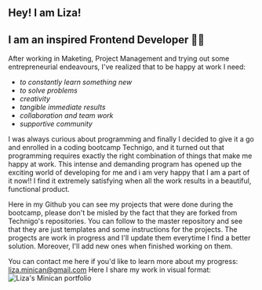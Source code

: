 ## Hey! I am Liza! 
## I am an inspired Frontend Developer 👩‍💻 

After  working in Maketing, Project Management and trying out some entrepreneurial endeavours, I've realized that to be happy at work I need:
* *to constantly learn something new*
* *to solve problems*
* *creativity*
* *tangible immediate results*
* *collaboration and team work*
* *supportive community* 

I was always curious about programming and finally I decided to give it a go and enrolled in a coding bootcamp Technigo, and it turned out that programming requires exactly the right combination of things that make me happy at work. This intense and demanding program has opened up the exciting world of developing for me and i am very happy that I am a part of it now!!
I find it extremely satisfying when all the work results in a beautiful, functional product.

Here in my Github you can see my projects that were done during the bootcamp, please don't be misled by the fact that they are forked from Technigo's repositories. You can follow to the master repository and see that they are just templates and some instructions for the projects. 
The progects are work in progress and I'll update them everytime I find a better solution. Moreover, I'll add new ones when finished working on them.

You can contact me here if you'd like to learn more about my progress: liza.minican@gmail.com
Here I share my work in visual format:  ![Liza's Minican portfolio](https://liza-minican-portfolio.netlify.app/)


